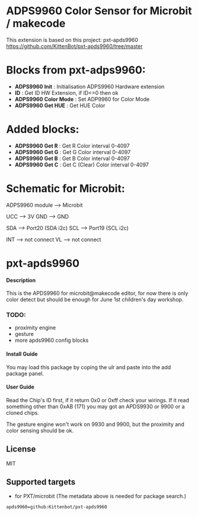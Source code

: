 # ADPS9960 Color Sensor for Microbit / makecode

This extension is based on this project: pxt-apds9960
https://github.com/KittenBot/pxt-apds9960/tree/master

# Blocks from pxt-adps9960:
- **ADPS9960 Init** : Initialisation ADPS9960 Hardware extension
- **ID** : Get ID HW Extension, if ID<>0 then ok
- **ADPS9960 Color Mode** : Set ADP9960 for Color Mode
- **ADPS9960 Get HUE** : Get HUE Color

# Added blocks:
- **ADPS9960 Get R** : Get R Color interval 0-4097
- **ADPS9960 Get G** : Get G Color interval 0-4097
- **ADPS9960 Get B** : Get B Color interval 0-4097
- **ADPS9960 Get C** : Get C (Clear) Color interval 0-4097

# Schematic for Microbit:

ADPS9960 module --> Microbit

UCC --> 3V
GND --> GND

SDA --> Port20 (SDA i2c)
SCL --> Port19 (SCL i2c)

INT --> not connect
VL  --> not connect


# pxt-apds9960

#### Description
This is the APDS9960 for microbit@makecode editor, for now there is only color detect but should be enough for June 1st children's day workshop.

### TODO:
- proximity engine
- gesture
- more apds9960 config blocks

#### Install Guide

You may load this package by coping the ulr and paste into the add package panel.

#### User Guide

Read the Chip's ID first, if it return 0x0 or 0xff check your wirings. If it read something other than 0xAB (171) you may got an APDS9930 or 9900 or a cloned chips.

The gesture engine won't work on 9930 and 9900, but the proximity and color sensing should be ok.

## License

MIT

## Supported targets

* for PXT/microbit
(The metadata above is needed for package search.)

```package
apds9960=github:Kittenbot/pxt-apds9960
```

